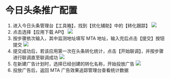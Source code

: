# 今日头条推广配置
1. 进入今日头条管理台【工具箱】，找到【优化辅助】中的【转化跟踪】
 ![](http://imgcache.tce.fsphere.cn/static/main.qcloudimg.com/raw/7a9167fc8500fc829826b86237f4af74.png)
2. 点击选择【应用下载 API】
![](http://imgcache.tce.fsphere.cn/static/main.qcloudimg.com/raw/da39e1aaa541762638ad779f717a19c9.png)
3. 按步骤依次输入，其中监测地址填写 MTA 地址，输入完后点击【提交】按钮提交
![](http://imgcache.tce.fsphere.cn/static/main.qcloudimg.com/raw/28e803fac3ceeb304e1c2b5b5672729e.png)
4. 提交成功后，若该应用第一次在头条转化统计，点击【开始联调】，并按步骤进行联调直至联调成功
![](http://imgcache.tce.fsphere.cn/static/main.qcloudimg.com/raw/fbfcc9059bf009e87284667c22b1da19.png)
5. 在新建广告计划时，选择已经创建的转化名称，开始投放广告
![](http://imgcache.tce.fsphere.cn/static/main.qcloudimg.com/raw/7ab7f96ea0b66a138cc7ecd597cf4b3f.png)
6. 投放广告后，返回 MTA 广告效果追踪管理台查看统计数据